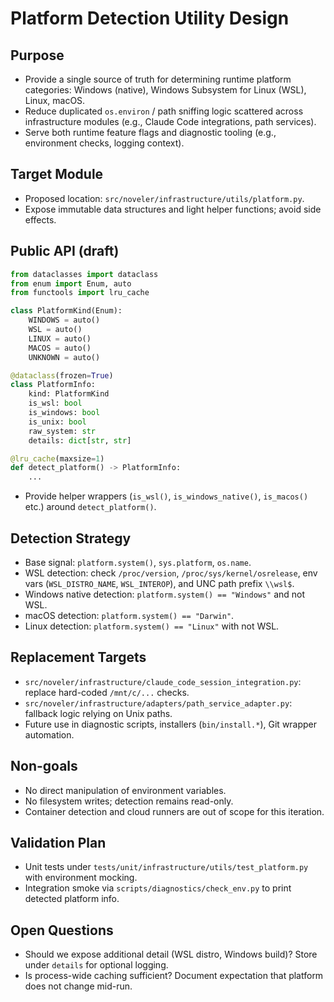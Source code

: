 # Platform Detection Utility Design

## Purpose
- Provide a single source of truth for determining runtime platform categories: Windows (native), Windows Subsystem for Linux (WSL), Linux, macOS.
- Reduce duplicated `os.environ` / path sniffing logic scattered across infrastructure modules (e.g., Claude Code integrations, path services).
- Serve both runtime feature flags and diagnostic tooling (e.g., environment checks, logging context).

## Target Module
- Proposed location: `src/noveler/infrastructure/utils/platform.py`.
- Expose immutable data structures and light helper functions; avoid side effects.

## Public API (draft)
```python
from dataclasses import dataclass
from enum import Enum, auto
from functools import lru_cache

class PlatformKind(Enum):
    WINDOWS = auto()
    WSL = auto()
    LINUX = auto()
    MACOS = auto()
    UNKNOWN = auto()

@dataclass(frozen=True)
class PlatformInfo:
    kind: PlatformKind
    is_wsl: bool
    is_windows: bool
    is_unix: bool
    raw_system: str
    details: dict[str, str]

@lru_cache(maxsize=1)
def detect_platform() -> PlatformInfo:
    ...
```
- Provide helper wrappers (`is_wsl()`, `is_windows_native()`, `is_macos()` etc.) around `detect_platform()`.

## Detection Strategy
- Base signal: `platform.system()`, `sys.platform`, `os.name`.
- WSL detection: check `/proc/version`, `/proc/sys/kernel/osrelease`, env vars (`WSL_DISTRO_NAME`, `WSL_INTEROP`), and UNC path prefix `\\wsl$`.
- Windows native detection: `platform.system() == "Windows"` and not WSL.
- macOS detection: `platform.system() == "Darwin"`.
- Linux detection: `platform.system() == "Linux"` with not WSL.

## Replacement Targets
- `src/noveler/infrastructure/claude_code_session_integration.py`: replace hard-coded `/mnt/c/...` checks.
- `src/noveler/infrastructure/adapters/path_service_adapter.py`: fallback logic relying on Unix paths.
- Future use in diagnostic scripts, installers (`bin/install.*`), Git wrapper automation.

## Non-goals
- No direct manipulation of environment variables.
- No filesystem writes; detection remains read-only.
- Container detection and cloud runners are out of scope for this iteration.

## Validation Plan
- Unit tests under `tests/unit/infrastructure/utils/test_platform.py` with environment mocking.
- Integration smoke via `scripts/diagnostics/check_env.py` to print detected platform info.

## Open Questions
- Should we expose additional detail (WSL distro, Windows build)? Store under `details` for optional logging.
- Is process-wide caching sufficient? Document expectation that platform does not change mid-run.

